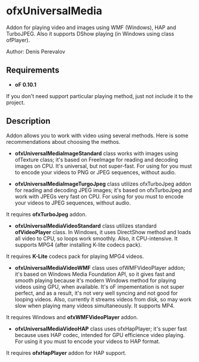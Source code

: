 # ofxUniversalMedia

Addon for playing video and images using WMF (Windows), HAP and TurboJPEG.
Also it supports DShow playing (in Windows using class ofPlayer).

Author: Denis Perevalov

## Requirements

* **oF 0.10.1**

If you don't need support particular playing method, just not include it to the project.

## Description

Addon allows you to work with video using several methods.
Here is some recommendations about choosing the methos.

* **ofxUniversalMediaImageStandard** class works with images using ofTexture class; it's based on FreeImage for reading and decoding images on CPU.
It's universal, but not super-fast.
For using for you must to encode your videos to PNG or JPEG sequences, without audio.


* **ofxUniversalMediaImageTurgoJpeg** class utilizes ofxTurboJpeg addon for reading and decoding JPEG images;
it's based on ofxTurboJpeg and work with JPEGs very fast on CPU.
For using for you must to encode your videos to JPEG sequences, without audio.

It requires **ofxTurboJpeg** addon.


* **ofxUniversalMediaVideoStandard** class utilizes standard **ofVideoPlayer** class.
In Windows, it uses DirectShow method and loads all video to CPU, so loops work smoothly.
Also, it CPU-intensive. It supports MPG4 (after installing K-lite codecs pack).

It requires **K-Lite** codecs pack for playing MPG4 videos.

* **ofxUniversalMediaVideoWMF** class uses ofWMFVideoPlayer addon; it's based on Windows Media Foundation API,
so it gives fast and smooth playing because it's modern Windows method for playing videos using GPU, when available. 
It's oF impementation is not super perfect, and as a result, it's not very well syncing and not good for looping videos. 
Also, currently it streams videos from disk, so may work slow when playing many videos simultaneously.
It supports MP4.

It requires Windows and **ofxWMFVideoPlayer** addon.


* **ofxUniversalMediaVideoHAP** class uses ofxHapPlayer; it's super fast because uses HAP codec, intended for GPU efficience video playing.
For using it you must to encode your videos to HAP format.

It requires **ofxHapPlayer** addon for HAP support.
